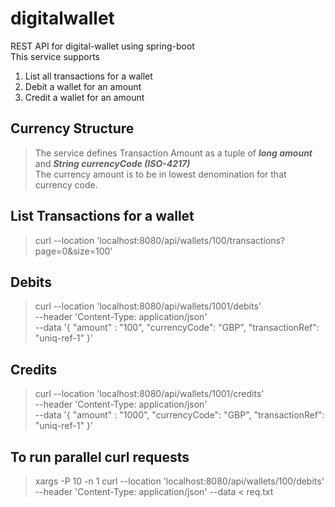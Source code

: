# digitalwallet
REST API for digital-wallet using spring-boot <br> This service supports
1. List all transactions for a wallet
2. Debit a wallet for an amount
3. Credit a wallet for an amount 

## Currency Structure
>The service defines Transaction Amount as a tuple of ***long amount*** and ***String currencyCode (ISO-4217)*** <br>
The currency amount is to be in lowest denomination for that currency code.


## List Transactions for a wallet
> curl --location 'localhost:8080/api/wallets/100/transactions?page=0&size=100'

## Debits
> curl --location 'localhost:8080/api/wallets/1001/debits' \
--header 'Content-Type: application/json' \
--data '{
    "amount" : "100",
    "currencyCode": "GBP",
    "transactionRef": "uniq-ref-1"
}'

## Credits
> curl --location 'localhost:8080/api/wallets/1001/credits' \
--header 'Content-Type: application/json' \
--data '{
    "amount" : "1000",
    "currencyCode": "GBP",
    "transactionRef": "uniq-ref-1"
}'

## To run parallel curl requests
> xargs -P 10 -n 1 curl --location 'localhost:8080/api/wallets/100/debits' --header 'Content-Type: application/json' --data < req.txt